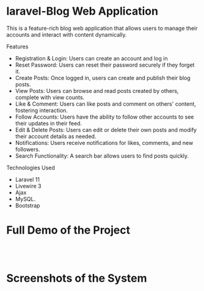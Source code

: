 # laravel-Blog Web Application


This is a feature-rich blog web application that allows users to manage their accounts and interact with content dynamically.

Features
<ul> <li>Registration & Login: Users can create an account and log in</li> <li>Reset Password: Users can reset their password securely if they forget it.</li> <li>Create Posts: Once logged in, users can create and publish their blog posts.</li> <li>View Posts: Users can browse and read posts created by others, complete with view counts.</li> <li>Like & Comment: Users can like posts and comment on others' content, fostering interaction.</li> <li>Follow Accounts: Users have the ability to follow other accounts to see their updates in their feed.</li> <li>Edit & Delete Posts: Users can edit or delete their own posts and modify their account details as needed.</li> <li>Notifications: Users receive notifications for likes, comments, and new followers.</li> <li>Search Functionality: A search bar allows users to find posts quickly.</li> </ul>

Technologies Used<br>

<ul> <li>Laravel 11</li> <li>Livewire 3</li> <li>Ajax</li> <li>MySQL.</li> <li>Bootstrap</li> </ul> <h1>Full Demo of the Project</h1>
<br><br>

<h1>Screenshots of the System</h1><br><br> 
